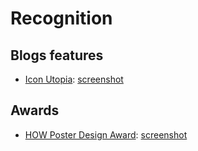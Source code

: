 # Recognition

## Blogs features
- [Icon Utopia](http://iconutopia.com/best-icons-of-the-week-week-10/): [screenshot](https://raw.githubusercontent.com/matthewcpaul/mclydep.github.io/master/recognition/screenshots/how-poster-design-award.png)

## Awards
- [HOW Poster Design Award](http://howdesign.com/design-competition-galleries/poster-design-awards/poster-design-contest-voting/): [screenshot](https://raw.githubusercontent.com/matthewcpaul/mclydep.github.io/master/recognition/screenshots/icon-utopia.png)
